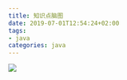 ```yaml
---
title: 知识点脑图
date: 2019-07-01T12:54:24+02:00
tags: 
- java
categories: java
---
```


![](https://ipic-1252327316.cos.ap-beijing.myqcloud.com/image/java.png)

